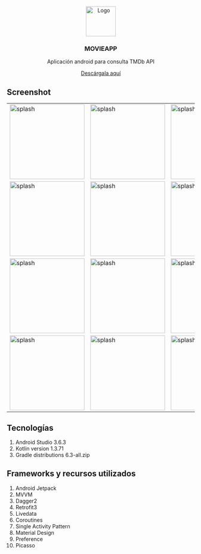 <!-- PROJECT LOGO -->
<br />
<p align="center">
  <a href="https://github.com/cepero91/MyMovieApp/blob/master/app/web_hi_res_512.png">
    <img src="https://github.com/cepero91/MyMovieApp/blob/master/app/web_hi_res_512.png" alt="Logo" width="80" height="80">
  </a>
  <h3 align="center">MOVIEAPP</h3>

  <p align="center">
    Aplicación android para consulta TMDb API
  </p>
</p>
<p align="center">
  <a href="https://github.com/cepero91/MyMovieApp/raw/master/MovieApp-debug.apk">
    Descárgala aquí
  </a>
</p>

<!-- ABOUT THE PROJECT -->
## Screenshot
<table>
  <tr>
    <td><img src="https://github.com/cepero91/MyMovieApp/blob/master/screenshot/splash.jpg" alt="splash" width="200"></td>
    <td><img src="https://github.com/cepero91/MyMovieApp/blob/master/screenshot/trending_empty.jpg" alt="splash" width="200"></td>
    <td><img src="https://github.com/cepero91/MyMovieApp/blob/master/screenshot/trending.jpg" alt="splash" width="200"></td>
  </tr>
  <tr>
    <td><img src="https://github.com/cepero91/MyMovieApp/blob/master/screenshot/drawer_open.jpg" alt="splash" width="200"></td>
    <td><img src="https://github.com/cepero91/MyMovieApp/blob/master/screenshot/popular.jpg" alt="splash" width="200"></td>
    <td><img src="https://github.com/cepero91/MyMovieApp/blob/master/screenshot/no_connection_state.jpg" alt="splash" width="200"></td>
  </tr>
  <tr>
    <td><img src="https://github.com/cepero91/MyMovieApp/blob/master/screenshot/search.jpg" alt="splash" width="200"></td>
    <td><img src="https://github.com/cepero91/MyMovieApp/blob/master/screenshot/search_empty_state.jpg" alt="splash" width="200"></td>
    <td><img src="https://github.com/cepero91/MyMovieApp/blob/master/screenshot/preferences.jpg" alt="splash" width="200"></td>
  </tr>
  <tr>
    <td><img src="https://github.com/cepero91/MyMovieApp/blob/master/screenshot/movie_detail.jpg" alt="splash" width="200"></td>
    <td><img src="https://github.com/cepero91/MyMovieApp/blob/master/screenshot/favorite.jpg" alt="splash" width="200"></td>
    <td><img src="https://github.com/cepero91/MyMovieApp/blob/master/screenshot/child.jpg" alt="splash" width="200"></td>
  </tr>
</table>

<!-- CONTRIBUTING -->
## Tecnologías

1. Android Studio 3.6.3 
2. Kotlin version 1.3.71
3. Gradle distributions 6.3-all.zip

## Frameworks y recursos utilizados

1. Android Jetpack 
2. MVVM 
3. Dagger2
4. Retrofit3
5. Livedata
6. Coroutines
7. Single Activity Pattern
8. Material Design
9. Preference
10. Picasso
